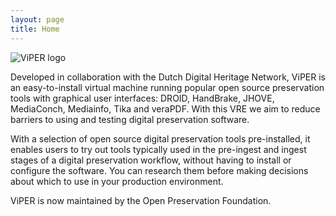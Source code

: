 ```yaml
---
layout: page
title: Home
---
```

![ViPER logo](../assets/img/viper-logo.png "ViPER logo")

Developed in collaboration with the Dutch Digital Heritage Network, ViPER is an easy-to-install virtual machine running popular open source preservation tools with graphical user interfaces: DROID, HandBrake, JHOVE, MediaConch, Mediainfo, Tika and veraPDF. With this VRE we aim to reduce barriers to using and testing digital preservation software.

With a selection of open source digital preservation tools pre-installed, it enables users to try out tools typically used in the pre-ingest and ingest stages of a digital preservation workflow, without having to install or configure the software. You can research them before making decisions about which to use in your production environment.

ViPER is now maintained by the Open Preservation Foundation.
